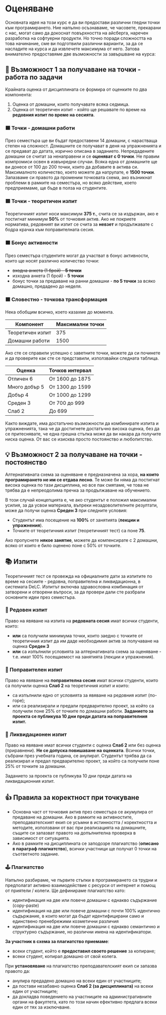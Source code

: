 # Оценяване
Основната идея на този курс е да ви предостави различни гледни точки към програмирането. Ние напълно осъзнаваме, че часовете, прекарани с нас, могат само да докоснат повърхността на айсберга, наречен разработка на софтуерни продукти. Но точно поради сложността на това начинание, сме ви подготвили различни варианти, за да се насладите на курса и да извлечете максимума от него. Затова внимателно предоставяме две възможности за завършване на курса:

## 🚀 Възможност 1  за получаване на точки - работа по задачи
Крайната оценка от дисциплината се формира от оценките по два компонента:
1. Оценка от домашни, които получавате всяка седмица.
2. Оценка от теоретичен изпит - който ще решавате по време на **редовния изпит по време на сесията**.

### 🟦 Точки - домашни работи
През семестъра ще ви бъдат предоставени 14 домашни, с нарастваща степен на сложност. Домашните се получават в деня на упражненията и се предават до датата, изрично описана в заданието. Непредадените домашни се считат за ненаправени и се **оценяват с 0 точки**. Не правим компромиси освен в извънредни случаи.
Всяка една от домашните ще ви донесе от 100 до 200 точки, които да добавите в актива си. Максималното количество, което можете да натрупате, е **1500 точки**. Запазваме си правото да променим точковата схема, ако възникнат проблеми в рамките на семестъра, но всяко действие, което предприемаме, ще бъде в полза на студентите.

### 🟥 Точки - теоретичен изпит
Теоретичният изпит носи максимум **375 т.**, счита се за издържан, ако е постигнат минимум **50%** от точковия актив. Ако не покриете норматива, редовният ви изпит се счита за **невзет** и продължавате с бодра крачка към поправителната сесия.

### 🟧 Бонус активности
През семестъра студентите могат да участват в бонус активности, които ще носят различно количество точки:
- ~~входна анкета (1 брой) - **5 точки**~~
- изходна анкета (1 брой) - **5 точки**
- бонус точки за предаване на ранни домашни - **по 5 точки** за всяко домашно, предадено до неделя.

### 🟪 Словестно - точкова трансформация

Нека обобщим всичко, което казахме до момента.

| Компонент          | Максимални точки |
| ---                | ---              |
| Теоретичен изпит   | 375              |
| Домашни работи     | 1500             |

Ако сте се справили успешно с заветните точки, можете да си починете и да проверите как сте се представили, използвайки следната таблица.

| Оценка        | Точков интервал        |
| ---           | ---                    |
| Отличен 6     | От 1600 до 1875        |
| Много добър 5 | От 1300 до 1599        |
| Добър 4       | От 1000 до 1299        |
| Среден 3      | От 700 до 999          |
| Слаб 2        | До 699                 |

Както виждате, има достатъчно възможности да комбинирате изпита и упражненията, така че да достигнете достатъчно висока оценка, без да се притеснявате, че една грешна стъпка може да ви накара да получите ниска оценка. От вас се изисква просто постоянство и любопитство.

## 💡 Възможност 2 за получаване на точки - постоянство
Алтернативната схема за оценяване е предназначена за хора, **на които програмирането не им се отдава лесно**. Те може би няма да постигнат висока оценка по тази дисциплина, но все пак смятаме, че това не трябва да е непреодолима пречка за продължаване на обучението.

В този случай концепцията е, че ако студентът е положил максимални усилия, за да усвои материала, въпреки незадоволителните резултати, може да получи оценка **Среден 3** при следните условия:
- Студентът има посещение на **100%** от занятията (**лекции и упражнения**).
- Точките от теоретичния изпит (теоретичният тест) са поне **75**.

Ако пропуснете **някое занятие**, можете да компенсирате с 2 домашни, всяко от които е било оценено поне с 50% от точките.

## 📚 Изпити
Теоретичният тест се провежда на официалните дати за изпитите по време на сесиите - редовна, поправителна и ликвидационна, в системата DeLC. Изпитът включва здравословна комбинация от затворени и отворени въпроси, за да провери дали сте разбрали основните идеи през семестъра.

### 📙 Редовен изпит
Право на явяване на изпита на **редовната сесия** имат всички студенти, които:
- **или** са получили минимума точки, които заедно с точките от теоретичния изпит да им даде необходимия актив за получаване на оценка **Среден 3**
- **или** са изпълнили условията за алтернативната схема за оценяване - т.е. имат 100% посещаемост на занятията (лекции и упражнения).

### 📘 Поправителен изпит
Право на явяване на **поправителна сесия** имат всички студенти, които са получили оценка **Слаб 2** на теоретичния изпит и които:
- са изпълнили едно от условията за явяване на редовния изпит (по-горе);
- или са реализирали и предали предварително проект, за който са получили поне 25% от точките по домашни работи. **Заданието за проекта се публикува 10 дни преди датата на поправителния изпит.**

### 📕 Ликвидационен изпит
Право на явяване имат всички студенти с оценка **Слаб 2** или без оценка (приравнени). **Не се допуска повишаване на оценката**. Всички точки, събрани през учебната година, се анулират. Студентът трябва да са реализирал и предал предварително проект, за който са получили поне 25% от точките за домашни.

Заданието за проекта се публикува 10 дни преди датата на ликвидационния изпит.

## 👍 Правила за коректност при точкуване
- Основна част от точковия актив през семестъра се акумулира от предаване на домашни. Ако в рамките на активностите, преподавателският екип се усъмни в истинността / коректността и методите, използвани от вас при реализацията на домашните, същите си запазват правото на допълнителна проверка в зависимост от ситуацията.
- Ако в рамките на дисциплината се заподозре плагиатство (**описано в параграф плагиатство**), всички участници ще получат 0 точки на съответното задание.

### 🕹️ Плагиатство
Напълно разбираме, че първите стъпки в програмирането са трудни и предполагат активно взаимодействие с ресурси от интернет и помощ от приятели / колеги. Ще дефинираме плагиатство като:
- идентификация на две или повече домашни с еднакво съдържание (copy-paste)
- идентификация на две или повече домашни с почти 100% идентично съдържание, в които могат да бъдат идентифицирани само и единствено пренебрежими козметични различия
- идентификация на две или повече домашни с еднакво семантично и структурно съдържание, но различни имена на идентификатори.

**За участник в схема за плагиатство приемаме**:
- всеки студент, който е **предоставил своето решение** за копиране;
- всеки студент, копирал домашно от свой колега.

При **установяване** на плагиатство преподавателският екип си запазва правото да:
- анулира предадено домашно на всеки един от участниците;
- да постави незабавно оценка **Слаб 2 (за дисциплината)** на всеки един от участниците;
- да докладва поведението на участниците на административните органи на факултета, като по този начин ефективно предлага всеки един от тях за изключване.
